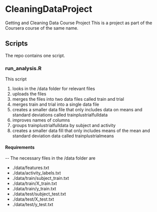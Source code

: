 # CleaningDataProject
Getting and Cleaning Data Course Project
This is a project as part of the Coursera course of the same name.

## Scripts
The repo contains one script.

### run_analysis.R
This script 
1. looks in the /data folder for relevant files
2. uploads the files
3. merges the files into two data files called train and trial
4. merges train and trial into a single data file
5. creates a smaller data file that only includes data on means and standard deviations called trainplustrialfulldata
6. improves names of columns
7. groups trainplustrialfulldata by subject and activity
8. creates a smaller data fill that only includes means of the mean and standard deviation data called trainplustrialmeans

#### Requirements
-- The necessary files in the /data folder are 
* ./data/features.txt
 * ./data/activity_labels.txt
 * ./data/train/subject_train.txt
 * ./data/train/X_train.txt
 * ./data/train/y_train.txt
 * ./data/test/subject_test.txt
 * ./data/test/X_test.txt
 * ./data/test/y_test.txt
